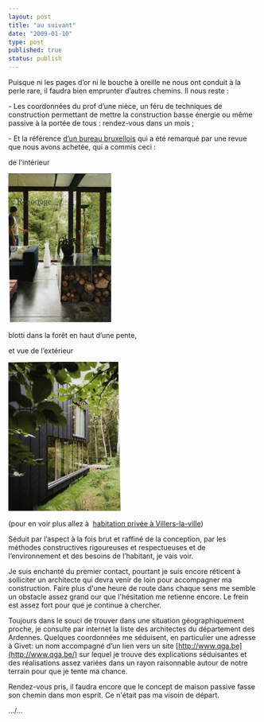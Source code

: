 ```yaml
---
layout: post
title: "au suivant"
date: "2009-01-10"
type: post
published: true
status: publish
---
```


Puisque ni les pages d’or ni le bouche à oreille ne nous ont conduit à la perle rare, il faudra bien emprunter d’autres chemins. Il nous reste :

\- Les coordonnées du prof d’une nièce, un féru de techniques de construction permettant de mettre la construction basse énergie ou même passive à la portée de tous : rendez-vous dans un mois ;

\- Et la référence [d’un bureau bruxellois](http://home.scarlet.be/~pin85576/index2.htm) qui a été remarqué par une revue que nous avons achetée, qui a commis ceci :

de l'intérieur

![vue sur la forêt](/images/2009/01/sf1-207x300.jpg "de l'intérieur")

blotti dans la forêt en haut d’une pente,

et vue de l’extérieur

![entrée et ouverture sur la forêt](/images/2009/01/sf4-226x300.jpg "de l'extérieur")

(pour en voir plus allez à  [habitation privée à Villers-la-ville](http://www.aabw.be/images/aabw/samediarch_060218.pdf "habitation privée à Villers-la-ville"))

Séduit par l’aspect à la fois brut et raffiné de la conception, par les méthodes constructives rigoureuses et respectueuses et de l’environnement et des besoins de l’habitant, je vais voir.

Je suis enchanté du premier contact, pourtant je suis encore réticent à solliciter un architecte qui devra venir de loin pour accompagner ma construction. Faire plus d'une heure de route dans chaque sens me semble un obstacle assez grand our que l'hésitation me retienne encore. Le frein est assez fort pour que je continue à chercher.

Toujours dans le souci de trouver dans une situation géographiquement proche, je consulte par internet la liste des architectes du département des Ardennes. Quelques coordonnées me séduisent, en particulier une adresse à Givet: un nom accompagné d’un lien vers un site [http://www.qga.be](http://www.qga.be/) sur lequel je trouve des explications séduisantes et des réalisations assez variées dans un rayon raisonnable autour de notre terrain pour que je tente ma chance.

Rendez-vous pris, il faudra encore que le concept de maison passive fasse son chemin dans mon esprit. Ce n'était pas ma visoin de départ.

…/…
